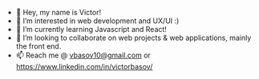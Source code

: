 - 👋 Hey, my name is Victor!
- 👀 I’m interested in web development and UX/UI :)
- 🌱 I’m currently learning Javascript and React!
- 💞️ I’m looking to collaborate on web projects & web applications, mainly the front end.
- 📫 Reach me @ vbasov10@gmail.com or https://www.linkedin.com/in/victorbasov/

<!---
victor-basov/victor-basov is a ✨ special ✨ repository because its `README.md` (this file) appears on your GitHub profile.
You can click the Preview link to take a look at your changes.
--->
